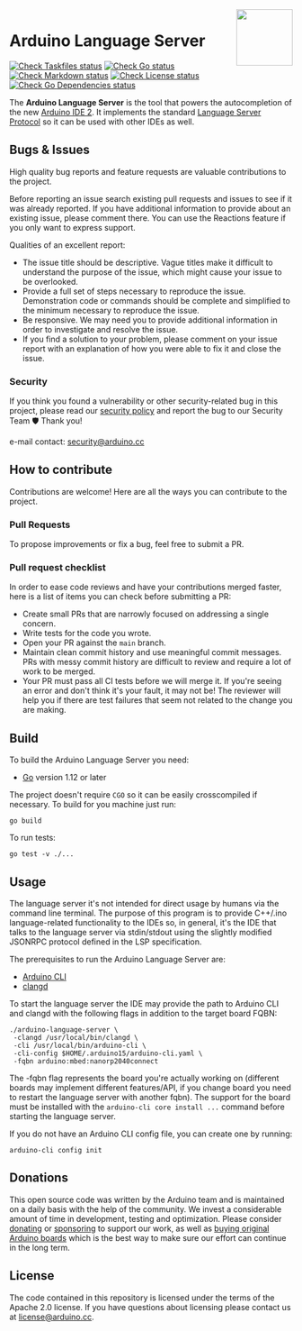 <img src="https://content.arduino.cc/website/Arduino_logo_teal.svg" height="100" align="right" />

# Arduino Language Server

[![Check Taskfiles status](https://github.com/arduino/arduino-language-server/actions/workflows/check-taskfiles.yml/badge.svg)](https://github.com/arduino/arduino-language-server/actions/workflows/check-taskfiles.yml)
[![Check Go status](https://github.com/arduino/arduino-language-server/actions/workflows/check-go-task.yml/badge.svg)](https://github.com/arduino/arduino-language-server/actions/workflows/check-go-task.yml)
[![Check Markdown status](https://github.com/arduino/arduino-language-server/actions/workflows/check-markdown-task.yml/badge.svg)](https://github.com/arduino/arduino-language-server/actions/workflows/check-markdown-task.yml)
[![Check License status](https://github.com/arduino/arduino-language-server/actions/workflows/check-license.yml/badge.svg)](https://github.com/arduino/arduino-language-server/actions/workflows/check-license.yml)
[![Check Go Dependencies status](https://github.com/arduino/arduino-language-server/actions/workflows/check-go-dependencies-task.yml/badge.svg)](https://github.com/arduino/arduino-language-server/actions/workflows/check-go-dependencies-task.yml)

The **Arduino Language Server** is the tool that powers the autocompletion of the new [Arduino IDE 2][arduino-ide-repo]. It implements the standard [Language Server Protocol](https://microsoft.github.io/language-server-protocol/) so it can be used with other IDEs as well.

## Bugs & Issues

High quality bug reports and feature requests are valuable contributions to the project.

Before reporting an issue search existing pull requests and issues to see if it was already reported. If you have additional information to provide about an existing issue, please comment there. You can use the Reactions feature if you only want to express support.

Qualities of an excellent report:

- The issue title should be descriptive. Vague titles make it difficult to understand the purpose of the issue, which might cause your issue to be overlooked.
- Provide a full set of steps necessary to reproduce the issue. Demonstration code or commands should be complete and simplified to the minimum necessary to reproduce the issue.
- Be responsive. We may need you to provide additional information in order to investigate and resolve the issue.
- If you find a solution to your problem, please comment on your issue report with an explanation of how you were able to fix it and close the issue.

### Security

If you think you found a vulnerability or other security-related bug in this project, please read our
[security policy](https://github.com/arduino/arduino-language-server/security/policy) and report the bug to our Security Team 🛡️
Thank you!

e-mail contact: security@arduino.cc

## How to contribute

Contributions are welcome! Here are all the ways you can contribute to the project.

### Pull Requests

To propose improvements or fix a bug, feel free to submit a PR.

### Pull request checklist

In order to ease code reviews and have your contributions merged faster, here is a list of items you can check before submitting a PR:

- Create small PRs that are narrowly focused on addressing a single concern.
- Write tests for the code you wrote.
- Open your PR against the `main` branch.
- Maintain clean commit history and use meaningful commit messages. PRs with messy commit history are difficult to review and require a lot of work to be merged.
- Your PR must pass all CI tests before we will merge it. If you're seeing an error and don't think it's your fault, it may not be! The reviewer will help you if there are test failures that seem not related to the change you are making.

## Build

To build the Arduino Language Server you need:

- [Go][go-install] version 1.12 or later

The project doesn't require `CGO` so it can be easily crosscompiled if necessary. To build for you machine just run:

```
go build
```

To run tests:

```
go test -v ./...
```

## Usage

The language server it's not intended for direct usage by humans via the command line terminal.
The purpose of this program is to provide C++/.ino language-related functionality to the IDEs so, in general, it's the IDE that talks to the language server via stdin/stdout using the slightly modified JSONRPC protocol defined in the LSP specification.

The prerequisites to run the Arduino Language Server are:

- [Arduino CLI](https://github.com/arduino/arduino-cli)
- [clangd](https://github.com/clangd/clangd/releases)

To start the language server the IDE may provide the path to Arduino CLI and clangd with the following flags in addition to the target board FQBN:

```
./arduino-language-server \
 -clangd /usr/local/bin/clangd \
 -cli /usr/local/bin/arduino-cli \
 -cli-config $HOME/.arduino15/arduino-cli.yaml \
 -fqbn arduino:mbed:nanorp2040connect
```

The -fqbn flag represents the board you're actually working on (different boards may implement different features/API, if you change board you need to restart the language server with another fqbn).
The support for the board must be installed with the `arduino-cli core install ...` command before starting the language server.

If you do not have an Arduino CLI config file, you can create one by running:

```
arduino-cli config init
```

## Donations

This open source code was written by the Arduino team and is maintained on a daily basis with the help of the community. We invest a considerable amount of time in development, testing and optimization. Please consider [donating](https://www.arduino.cc/en/donate/) or [sponsoring](https://github.com/sponsors/arduino) to support our work, as well as [buying original Arduino boards](https://store.arduino.cc/) which is the best way to make sure our effort can continue in the long term.

## License

The code contained in this repository is licensed under the terms of the Apache 2.0 license. If you have questions about licensing please contact us at [license@arduino.cc](mailto:license@arduino.cc).

[arduino-ide-repo]: https://github.com/arduino/arduino-ide
[go-install]: https://golang.org/doc/install
